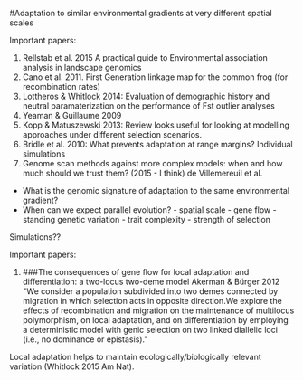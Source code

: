 #Adaptation to similar environmental gradients at very different spatial scales

Important papers: 

1. Rellstab et al. 2015 A practical guide to Environmental association analysis in landscape genomics
2. Cano et al. 2011. First Generation linkage map for the common frog (for recombination rates)
3. Lottheros & Whitlock 2014: Evaluation of demographic history and neutral paramaterization on the performance of Fst outlier analyses
4. Yeaman & Guillaume 2009
5. Kopp & Matuszewski 2013: Review looks useful for looking at modelling approaches under different selection scenarios. 
6. Bridle et al. 2010: What prevents adaptation at range margins? Individual simulations
7. Genome scan methods against more complex models: when and how much should we trust them? (2015 - I think) de Villemereuil et al. 


- What is the genomic signature of adaptation to the same environmental gradient?
- When can we expect parallel evolution? 
      - spatial scale
      - gene flow
      - standing genetic variation
      - trait complexity
      - strength of selection


Simulations??


Important papers:
1. ###The consequences of gene flow for local adaptation and differentiation: a two-locus two-deme model
Akerman & Bürger 2012
"We consider a population subdivided into two demes connected by migration
in which selection acts in opposite direction.We explore the effects of recombination
and migration on the maintenance of multilocus polymorphism, on local adaptation,
and on differentiation by employing a deterministic model with genic selection on
two linked diallelic loci (i.e., no dominance or epistasis)."


Local adaptation helps to maintain ecologically/biologically relevant variation (Whitlock 2015 Am Nat). 
